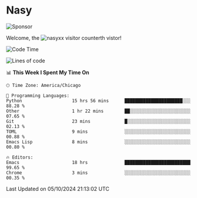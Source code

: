 # Nasy

<!--
<p align="center">
<img height="200" src="https://github-readme-stats.vercel.app/api?username=nasyxx&count_private=true&show_icons=true&theme=dracula&include_all_commits=true"/>
<img height="200" src="https://github-readme-stats.vercel.app/api/top-langs/?username=nasyxx&theme=dracula&hide=html,jupyter+notebook&count_private=true&show_icons=true"/>
</p>

  
----------------
-->

![Sponsor](https://img.shields.io/static/v1.svg?label=Sponsor&message=%E2%9D%A4&logo=GitHub&style=flat&color=pink)
 
Welcome, the ![nasyxx visitor counter](https://count.getloli.com/get/@nasyxx?theme=rule34)th vistor!
 
<!--START_SECTION:waka-->
![Code Time](http://img.shields.io/badge/Code%20Time-4%2C690%20hrs%2010%20mins-blue)

![Lines of code](https://img.shields.io/badge/From%20Hello%20World%20I%27ve%20Written-6.4%20million%20lines%20of%20code-blue)

📊 **This Week I Spent My Time On** 

```text
🕑︎ Time Zone: America/Chicago

💬 Programming Languages: 
Python                   15 hrs 56 mins      ██████████████████████░░░   88.28 % 
Other                    1 hr 22 mins        ██░░░░░░░░░░░░░░░░░░░░░░░   07.65 % 
Git                      23 mins             █░░░░░░░░░░░░░░░░░░░░░░░░   02.13 % 
TOML                     9 mins              ░░░░░░░░░░░░░░░░░░░░░░░░░   00.88 % 
Emacs Lisp               8 mins              ░░░░░░░░░░░░░░░░░░░░░░░░░   00.80 % 

🔥 Editors: 
Emacs                    18 hrs              █████████████████████████   99.65 % 
Chrome                   3 mins              ░░░░░░░░░░░░░░░░░░░░░░░░░   00.35 % 
```


 Last Updated on 05/10/2024 21:13:02 UTC
<!--END_SECTION:waka-->

<!-- ![visitors](https://visitor-badge.laobi.icu/badge?page_id=nasyxx.nasyxx) -->
